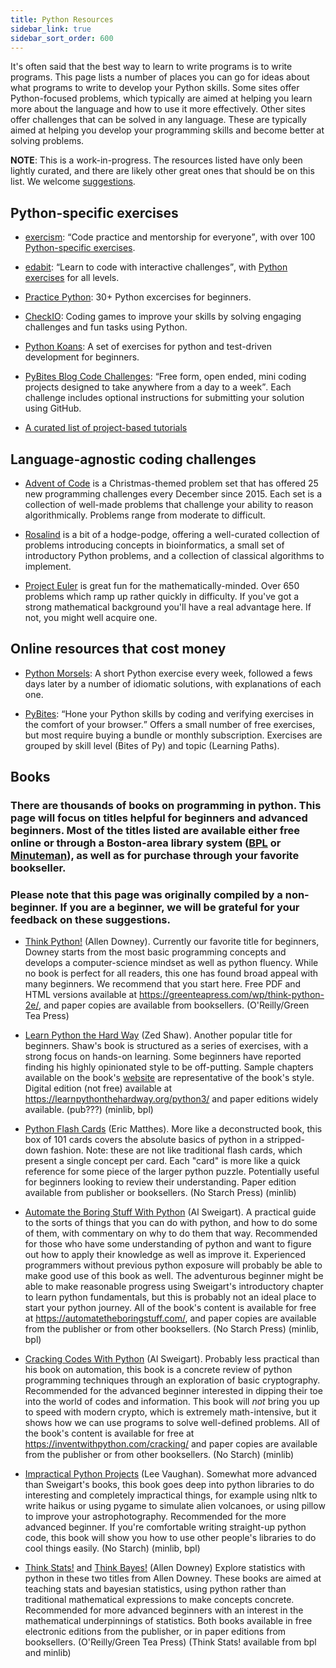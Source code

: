 ```yaml
---
title: Python Resources
sidebar_link: true
sidebar_sort_order: 600
---
```


It's often said that the best way to learn to write programs is to write programs. This page lists a number of places you can go for ideas about what programs to write to develop your Python skills. Some sites offer Python-focused problems, which typically are aimed at helping you learn more about the language and how to use it more effectively. Other sites offer challenges that can be solved in any language. These are typically aimed at helping you develop your programming skills and become better at solving problems.

**NOTE**: This is a work-in-progress. The resources listed have only been lightly curated, and there are likely other great ones that should be on this list. We welcome [suggestions](#edit-page).

## Python-specific exercises

- [exercism](https://exercism.io/): <q>Code practice and mentorship for everyone</q>, with over 100 [Python-specific exercises](https://exercism.io/tracks/python).

- [edabit](https://edabit.com/): <q>Learn to code with interactive challenges</q>, with [Python exercises](https://edabit.com/challenges/python3) for all levels.

- [Practice Python](https://www.practicepython.org/): 30+ Python excercises for beginners.

- [CheckIO](https://checkio.org/): Coding games to improve your skills by solving engaging challenges and fun tasks using Python.

- [Python Koans](https://github.com/gregmalcolm/python_koans): A set of exercises for python and test-driven development for beginners.

- [PyBites Blog Code Challenges](https://codechalleng.es/challenges/): <q>Free form, open ended, mini coding projects designed to take anywhere from a day to a week</q>. Each challenge includes optional instructions for submitting your solution using GitHub.

- [A curated list of project-based tutorials](https://github.com/tuvtran/project-based-learning#python)

## Language-agnostic coding challenges

- [Advent of Code](https://adventofcode.com/) is a Christmas-themed problem set that has offered 25 new programming challenges every December since 2015. Each set is a collection of well-made problems that challenge your ability to reason algorithmically. Problems range from moderate to difficult.

- [Rosalind](http://rosalind.info/problems/locations/) is a bit of a hodge-podge, offering a well-curated collection of problems introducing concepts in bioinformatics, a small set of introductory Python problems, and a collection of classical algorithms to implement.

- [Project Euler](https://projecteuler.net/) is great fun for the mathematically-minded. Over 650 problems which ramp up rather quickly in difficulty. If you've got a strong mathematical background you'll have a real advantage here. If not, you might well acquire one.

## Online resources that cost money

- [Python Morsels](https://www.pythonmorsels.com/): A short Python exercise every week, followed a fews days later by a number of idiomatic solutions, with explanations of each one.

- [PyBites](https://codechalleng.es/): <q>Hone your Python skills by coding and verifying exercises in the comfort of your browser.</q> Offers a small number of free exercises, but most require buying a bundle or monthly subscription. Exercises are grouped by skill level (Bites of Py) and topic (Learning Paths).

## Books
### There are thousands of books on programming in python. This page will focus on titles helpful for beginners and advanced beginners. Most of the titles listed are available either free online or through a Boston-area library system ([BPL](bpl.org) or [Minuteman](minlib.net)), as well as for purchase through your favorite bookseller. 
### Please note that this page was originally compiled by a non-beginner. If you are a beginner, we will be grateful for your feedback on these suggestions. 

- [Think Python!](https://greenteapress.com/wp/think-python-2e/) (Allen Downey). Currently our favorite title for beginners, Downey starts from the most basic programming concepts and develops a computer-science mindset as well as python fluency. While no book is perfect for all readers, this one has found broad appeal with many beginners. We recommend that you start here. Free PDF and HTML versions available at https://greenteapress.com/wp/think-python-2e/, and paper copies are available from booksellers. (O'Reilly/Green Tea Press) 

- [Learn Python the Hard Way](https://learnpythonthehardway.org/python3/) (Zed Shaw). Another popular title for beginners. Shaw's book is structured as a series of exercises, with a strong focus on hands-on learning. Some beginners have reported finding his highly opinionated style to be off-putting. Sample chapters available on the book's [website](https://learnpythonthehardway.org/python3/) are representative of the book's style. Digital edition (not free) available at https://learnpythonthehardway.org/python3/ and paper editions widely available. (pub???) (minlib, bpl)

- [Python Flash Cards](https://nostarch.com/pythonflashcards) (Eric Matthes). More like a deconstructed book, this box of 101 cards covers the absolute basics of python in a stripped-down fashion. Note: these are not like traditional flash cards, which present a single concept per card. Each "card" is more like a quick reference for some piece of the larger python puzzle. Potentially useful for beginners looking to review their understanding. Paper edition available from publisher or booksellers. (No Starch Press) (minlib)

- [Automate the Boring Stuff With Python](https://automatetheboringstuff.com/) (Al Sweigart). A practical guide to the sorts of things that you can do with python, and how to do some of them, with commentary on why to do them that way. Recommended for those who have some understanding of python and want to figure out how to apply their knowledge as well as improve it. Experienced programmers without previous python exposure will probably be able to make good use of this book as well. The adventurous beginner might be able to make reasonable progress using Sweigart's introductory chapter to learn python fundamentals, but this is probably not an ideal place to start your python journey. All of the book's content is available for free at https://automatetheboringstuff.com/, and paper copies are available from the publisher or from other booksellers. (No Starch Press) (minlib, bpl)

- [Cracking Codes With Python](https://inventwithpython.com/cracking/) (Al Sweigart). Probably less practical than his book on automation, this book is a concrete review of python programming techniques through an exploration of basic cryptography. Recommended for the advanced beginner interested in dipping their toe into the world of codes and information. This book will *not* bring you up to speed with modern crypto, which is extremely math-intensive, but it shows how we can use programs to solve well-defined problems. All of the book's content is available for free at https://inventwithpython.com/cracking/ and paper copies are available from the publisher or from other booksellers. (No Starch) (minlib) 

- [Impractical Python Projects](https://nostarch.com/impracticalpythonprojects) (Lee Vaughan). Somewhat more advanced than Sweigart's books, this book goes deep into python libraries to do interesting and completely impractical things, for example using nltk to write haikus or using pygame to simulate alien volcanoes, or using pillow to improve your astrophotography. Recommended for the more advanced beginner. If you're comfortable writing straight-up python code, this book will show you how to use other people's libraries to do cool things easily. (No Starch) (minlib, bpl) 

 - [Think Stats!](https://greenteapress.com/wp/think-stats-2e/) and [Think Bayes!](http://greenteapress.com/wp/think-bayes/)
 (Allen Downey) Explore statistics with python in these two titles from Allen Downey. These books are aimed at teaching stats and bayesian statistics, using python rather than traditional mathematical expressions to make concepts concrete. Recommended for more advanced beginners with an interest in the mathematical underpinnings of statistics. Both books available in free electronic editions from the publisher, or in paper editions from booksellers. (O'Reilly/Green Tea Press) (Think Stats! available from bpl and minlib)
